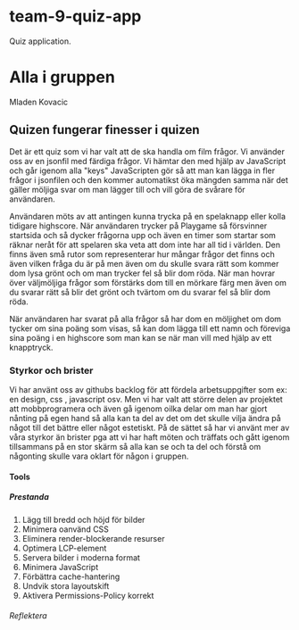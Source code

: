 # team-9-quiz-app
Quiz application.
# Alla i gruppen
Mladen Kovacic

## Quizen fungerar finesser i quizen
Det är ett quiz som vi har valt att de ska handla om film frågor.
Vi använder oss av en jsonfil med färdiga frågor.
Vi hämtar den med hjälp av JavaScript och går igenom alla "keys"
JavaScripten gör så att man kan lägga in fler frågor i jsonfilen och den kommer 
automatikst öka mängden samma när det gäller möljiga 
svar om man lägger till och vill göra de svårare för användaren.

Användaren möts av att antingen kunna trycka på en spelaknapp eller kolla tidigare highscore.
När användaren trycker på Playgame så försvinner startsida och så dycker frågorna upp och även en timer som startar som räknar neråt för att spelaren ska veta att dom inte har all tid i världen.
Den finns även små rutor som representerar hur mångar frågor det finns och även vilken fråga du är på men 
även om du skulle svara rätt som kommer dom lysa grönt och om man trycker fel så blir dom röda.
När man hovrar över väljmöljiga frågor som förstärks dom till en mörkare färg men även om du svarar rätt så blir det grönt och tvärtom om du svarar fel så blir dom röda.

När användaren har svarat på alla frågor så har dom en möljighet om dom tycker om sina poäng som visas, så kan dom lägga till ett namn och föreviga sina poäng i en highscore som man kan se när man vill med hjälp av ett knapptryck.


### Styrkor och brister

Vi har använt oss av githubs backlog för att fördela arbetsuppgifter som ex: en design, css , javascript osv.
Men vi har valt att större delen av projektet att mobbprogramera och även gå igenom oilka delar om man har gjort nånting på egen hand så alla kan ta del av det om det skulle vilja ändra på något till det bättre eller något estetiskt.
På de sättet så har vi använt mer av våra styrkor än brister pga att vi har haft möten och träffats och gått igenom tillsammans på en stor skärm så alla kan se och ta del och förstå om någonting skulle vara oklart för någon i gruppen.

#### Tools


##### Prestanda 
1. Lägg till bredd och höjd för bilder
2. Minimera oanvänd CSS
3. Eliminera render-blockerande resurser
4. Optimera LCP-element
5. Servera bilder i moderna format
6. Minimera JavaScript
7. Förbättra cache-hantering
8. Undvik stora layoutskift
9. Aktivera Permissions-Policy korrekt

###### Reflektera 



